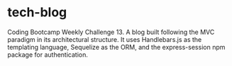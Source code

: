 # tech-blog
Coding Bootcamp Weekly Challenge 13. A blog built following the MVC paradigm in its architectural structure. It uses Handlebars.js as the templating language, Sequelize as the ORM, and the express-session npm package for authentication.

